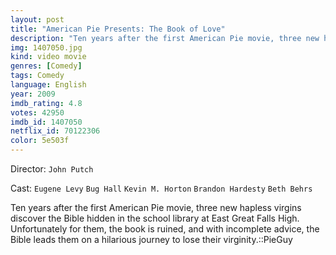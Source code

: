 ```yaml
---
layout: post
title: "American Pie Presents: The Book of Love"
description: "Ten years after the first American Pie movie, three new hapless virgins discover the Bible hidden in the school library at East Great Falls High. Unfortunately for them, the book is ruined, and with incomplete advice, the Bible leads them on a hilarious journey to lose their virginity..."
img: 1407050.jpg
kind: video movie
genres: [Comedy]
tags: Comedy 
language: English
year: 2009
imdb_rating: 4.8
votes: 42950
imdb_id: 1407050
netflix_id: 70122306
color: 5e503f
---
```

Director: `John Putch`  

Cast: `Eugene Levy` `Bug Hall` `Kevin M. Horton` `Brandon Hardesty` `Beth Behrs` 

Ten years after the first American Pie movie, three new hapless virgins discover the Bible hidden in the school library at East Great Falls High. Unfortunately for them, the book is ruined, and with incomplete advice, the Bible leads them on a hilarious journey to lose their virginity.::PieGuy